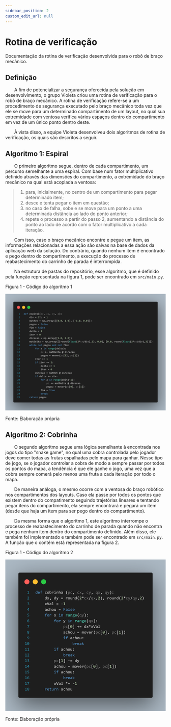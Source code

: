```yaml
---
sidebar_position: 2
custom_edit_url: null
---
```


# Rotina de verificação

Documentação da rotina de verificação desenvolvida para o robô de braço mecânico.

## Definição

&emsp;&emsp;A fim de potencializar a segurança oferecida pela solução em desenvolvimento, o grupo Violeta criou uma rotina de verificação para o robô de braço mecânico. A rotina de verificação refere-se a um procedimento de segurança executado pelo braço mecânico toda vez que ele se move para um determinado compartimento de um layout, no qual sua extremidade com ventosa verifica vários espaços dentro do compartimento em vez de um único ponto dentro deste.

&emsp;&emsp;À vista disso, a equipe Violeta desenvolveu dois algoritmos de rotina de verificação, os quais são descritos a seguir.

## Algoritmo 1: Espiral

&emsp;&emsp;O primeiro algoritmo segue, dentro de cada compartimento, um percurso semelhante a uma espiral. Com base num fator multiplicativo definido através das dimensões do compartimento, a extremidade do braço mecânico na qual está acoplada a ventosa:

> 1. para, inicialmente, no centro de um compartimento para pegar determinado item;
> 2. desce e tenta pegar o item em questão;
> 3. no caso de falha, sobe e se move para um ponto a uma determinada distância ao lado do ponto anterior;
> 4. repete o processo a partir do passo 2, aumentando a distância do ponto ao lado de acordo com o fator multiplicativo a cada iteração.

&emsp;&emsp;Com isso, caso o braço mecânico encontre e pegue um item, as informações relacionadas a essa ação são salvas na base de dados da aplicação web da solução. Do contrário, quando nenhum item é encontrado e pego dentro do compartimento, a execução do processo de reabastecimento do carrinho de parada é interrompida.

&emsp;&emsp;Na estrutura de pastas do repositório, esse algoritmo, que é definido pela função representada na figura 1, pode ser encontrado em ```src/main.py```.

<p style={{textAlign: 'center'}}>Figura 1 - Código do algoritmo 1</p>

![Código do algoritmo 1 (espiral)](../../../static/img/sprint-3/hardware-integracao/verificacao1_code_snippet.png)

<p style={{textAlign: 'center'}}>Fonte: Elaboração própria</p>

## Algoritmo 2: Cobrinha

&emsp;&emsp;O segundo algoritmo segue uma lógica semelhante à encontrada nos jogos do tipo "snake game", no qual uma cobra controlada pelo jogador deve comer todas as frutas espalhadas pelo mapa para ganhar. Nesse tipo de jogo, se o jogador controlar a cobra de modo a sempre passar por todos os pontos do mapa, a tendência é que ele ganhe o jogo, uma vez que a cobra sempre comerá pelo menos uma fruta a cada iteração por todo o mapa.

&emsp;&emsp;De maneira análoga, o mesmo ocorre com a ventosa do braço robótico nos compartimentos dos layouts. Caso ela passe por todos os pontos que existem dentro do compatimento seguindo trajetórias lineares e tentando pegar itens do compartimento, ela sempre encontrará e pegará um item (desde que haja um item para ser pego dentro do compartimento).

&emsp;&emsp;Da mesma forma que o algoritmo 1, este algoritmo interrompe o processo de reabastecimento do carrinho de parada quando não encontra e pega nenhum item dentro do compartimento definido. Além disso, ele também foi implementado e também pode ser encontrado em ```src/main.py```. A função que o contém está representada na figura 2.

<p style={{textAlign: 'center'}}>Figura 1 - Código do algoritmo 2</p>

![Código do algoritmo 2 (cobrinha)](../../../static/img/sprint-3/hardware-integracao/verificacao2_code_snippet.png)

<p style={{textAlign: 'center'}}>Fonte: Elaboração própria</p>
